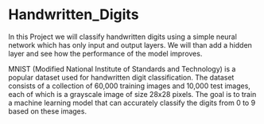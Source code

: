 # Handwritten_Digits
In this Project we will classify handwritten digits using a simple neural network which has only input and output layers. We will than add a hidden layer and see how the performance of the model improves.

MNIST (Modified National Institute of Standards and Technology) is a popular dataset used for handwritten digit classification. The dataset consists of a collection of 60,000 training images and 10,000 test images, each of which is a grayscale image of size 28x28 pixels. The goal is to train a machine learning model that can accurately classify the digits from 0 to 9 based on these images.

